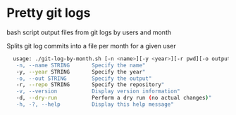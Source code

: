 # Pretty git logs

bash script output files from git logs by users and month

Splits git log commits into a file per month for a given user

```sh
  usage: ./git-log-by-month.sh [-n <name>][-y <year>][-r pwd][-o output][-d][-h]"
   -n, --name STRING       Specify the name"
   -y, --year STRING       Specify the year"
   -o, --out STRING        Specify the output"
   -r, --repo STRING       Specify the repository"
   -v, --version           Display version information"
   -d, --dry-run           Perform a dry run (no actual changes)"
   -h, -?, --help          Display this help message"
```
